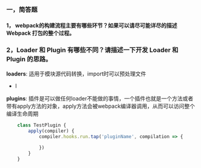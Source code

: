 ### 一，简答题
#### 1， webpack的构建流程主要有哪些环节？如果可以请尽可能详尽的描述 Webpack 打包的整个过程。

### 2，Loader 和 Plugin 有哪些不同？请描述一下开发 Loader 和 Plugin 的思路。
**loaders**: 适用于模块源代码转换，import时可以预处理文件

* l

**plugins**: 插件是可以做任何loader不能做的事情，一个插件也就是一个方法或者带有apply方法的对象，apply方法会被webpack编译器调用，从而可以访问整个编译生命周期
```javascript
    class TestPlugin {
        apply(compiler) {
            compiler.hooks.run.tap('pluginName', compilation => {
                 
            })       
        }          
    }
```
